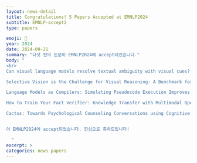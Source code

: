 ```yaml
---
layout: news-detail
title: Congratulations! 5 Papers Accepted at EMNLP2024
subtitle: EMNLP-accept2
type: papers

emoji: 🎉
year: 2024
date: 2024-09-21
summary: "다섯 편의 논문이 EMNLP2024에 accept되었습니다."
body: "
<br>
Can visual language models resolve textual ambiguity with visual cues? Let visual puns tell you!

Selective Vision is the Challenge for Visual Reasoning: A Benchmark for Visual Argument Understanding

Language Models as Compilers: Simulating Pseudocode Execution Improves Algorithmic Reasoning in Language Models

How to Train Your Fact Verifier: Knowledge Transfer with Multimodal Open Models

Cactus: Towards Psychological Counseling Conversations using Cognitive Behavioral Theory


이 EMNLP2024에 accept되었습니다. 진심으로 축하드립니다!

  "
excerpt: >
categories: news papers
---
```


